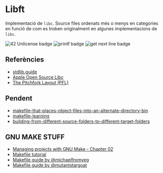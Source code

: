 # Libft
Implementació de `libc`. Source files ordenats més o menys en categories en funció de com es troben originalment en algunes implementacions de `libc`.

![42 Unlicense badge](https://img.shields.io/badge/license-42%20Unlicense-green)
![printf badge](https://img.shields.io/badge/printf-included-orange)
![get next line badge](https://img.shields.io/badge/get%20next%20line-not%20included-red)

## Referències
- [stdlib.guide](https://stdlib.guide)
- [Apple Open Source Libc](https://github.com/apple-opensource/Libc)
- [The Pitchfork Layout (PFL)](https://api.csswg.org/bikeshed/?force=1&url=https://raw.githubusercontent.com/vector-of-bool/pitchfork/develop/data/spec.bs)
<!-- https://git.42l.fr/pohl/libft -->
<!-- https://git.42l.fr/jorun/superlibft -->
<!-- https://github.com/thdelmas/Libft -->

## Pendent
- [makefile-that-places-object-files-into-an-alternate-directory-bin](https://codereview.stackexchange.com/questions/74136/makefile-that-places-object-files-into-an-alternate-directory-bin)
- [makefile-learning](https://yuukidach.github.io/2019/08/05/makefile-learning/)
- [building-from-different-source-folders-to-different-target-folders](https://riptutorial.com/makefile/example/21376/building-from-different-source-folders-to-different-target-folders)

## GNU MAKE STUFF
- [Managing projects with GNU Make - Chapter 02](https://www.oreilly.com/library/view/managing-projects-with/0596006101/ch02.html#pattern_rules)
- [Makefile tutorial](https://makefiletutorial.com)
- [Makefile guide by @michaelfromyeg](https://michaelfromyeg.github.io/makefiles/#fancy-makefiles)
- [Makefile guide by @mutantstargoat](http://nuclear.mutantstargoat.com/articles/make/)

